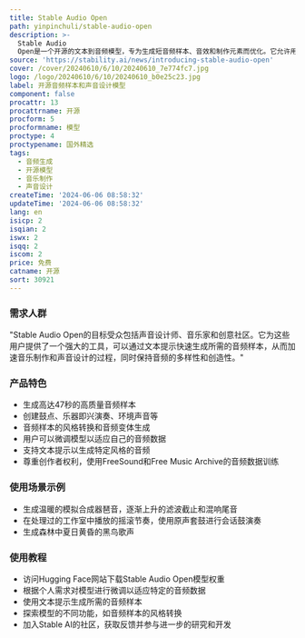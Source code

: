 ```yaml
---
title: Stable Audio Open
path: yinpinchuli/stable-audio-open
description: >-
  Stable Audio
  Open是一个开源的文本到音频模型，专为生成短音频样本、音效和制作元素而优化。它允许用户通过简单的文本提示生成高达47秒的高质量音频数据，特别适用于创造鼓点、乐器即兴演奏、环境声音、拟音录音等音乐制作和声音设计。开源发布的关键好处是用户可以根据自己的自定义音频数据微调模型。
source: 'https://stability.ai/news/introducing-stable-audio-open'
cover: /cover/20240610/6/10/20240610_7e774fc7.jpg
logo: /logo/20240610/6/10/20240610_b0e25c23.jpg
label: 开源音频样本和声音设计模型
component: false
procattr: 13
procattrname: 开源
procform: 5
procformname: 模型
proctype: 4
proctypename: 国外精选
tags:
  - 音频生成
  - 开源模型
  - 音乐制作
  - 声音设计
createTime: '2024-06-06 08:58:32'
updateTime: '2024-06-06 08:58:32'
lang: en
isicp: 2
isqian: 2
iswx: 2
isqq: 2
iscom: 2
price: 免费
catname: 开源
sort: 30921
---
```




### 需求人群
"Stable Audio Open的目标受众包括声音设计师、音乐家和创意社区。它为这些用户提供了一个强大的工具，可以通过文本提示快速生成所需的音频样本，从而加速音乐制作和声音设计的过程，同时保持音频的多样性和创造性。"

### 产品特色
* 生成高达47秒的高质量音频样本
* 创建鼓点、乐器即兴演奏、环境声音等
* 音频样本的风格转换和音频变体生成
* 用户可以微调模型以适应自己的音频数据
* 支持文本提示以生成特定风格的音频
* 尊重创作者权利，使用FreeSound和Free Music Archive的音频数据训练

### 使用场景示例
* 生成温暖的模拟合成器琶音，逐渐上升的滤波截止和混响尾音
* 在处理过的工作室中播放的摇滚节奏，使用原声套鼓进行会话鼓演奏
* 生成森林中夏日黄昏的黑鸟歌声

### 使用教程
* 访问Hugging Face网站下载Stable Audio Open模型权重
* 根据个人需求对模型进行微调以适应特定的音频数据
* 使用文本提示生成所需的音频样本
* 探索模型的不同功能，如音频样本的风格转换
* 加入Stable AI的社区，获取反馈并参与进一步的研究和开发

  
